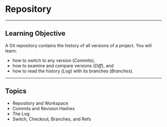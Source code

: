# Repository

---

## Learning Objective

A Git repository contains the history of all versions of a project. You will learn:

 * how to switch to any version (*Commits*),
 * how to examine and compare versions (*Diff*), and
 * how to read the history (*Log*) with its branches (*Branches*).

---

## Topics

* Repository and Workspace
* Commits and Revision Hashes
* The Log
* Switch, Checkout, Branches, and Refs



